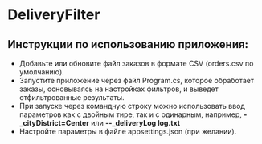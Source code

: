 # DeliveryFilter
## Инструкции по использованию приложения:
- Добавьте или обновите файл заказов в формате CSV (orders.csv по умолчанию).
- Запустите приложение через файл Program.cs, которое обработает заказы, основываясь на настройках фильтров, и выведет отфильтрованные результаты.
- При запуске через командную строку можно использовать ввод параметров как с двойным тире, так и с одинарным, например, **-_cityDistrict=Center** или **--_deliveryLog log.txt**
- Настройте параметры в файле appsettings.json (при желании).
